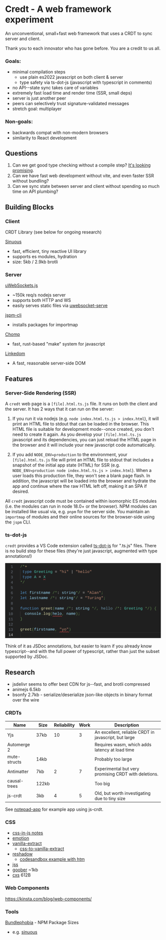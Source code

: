 # Credt - A web framework experiment

An unconventional, small+fast web framework that uses a CRDT to sync server and client.

Thank you to each innovator who has gone before. You are a credit to us all.

### Goals:

- minimal compilation steps
  - use plain es2022 javascript on both client & server
  - type safety via ts-dot-js (javascript with typescript in comments)
- no API--state sync takes care of variables
- extremely fast load time and render time (SSR, small deps)
- server is just another peer
- peers can selectively trust signature-validated messages
- stretch goal: multiplayer

### Non-goals:

- backwards compat with non-modern browsers
- similarity to React development


## Questions

1. Can we get good type checking without a compile step? [It's looking promising](https://vmst.io/@canadaduane/110601683275741791).
2. Can we have fast web development without vite, and even faster SSR without bundling?
3. Can we sync state between server and client without spending so much time on API plumbing?

## Building Blocks

### Client

CRDT Library (see below for ongoing research)

[Sinuous](https://sinuous.netlify.app/)

- fast, efficient, tiny reactive UI library
- supports es modules, hydration
- size: 5kb / 2.9kb brotli

### Server

[uWebSockets.js](https://github.com/uNetworking/uWebSockets.js/)

- ~150k req/s nodejs server
- supports both HTTP and WS
- easily serves static files
  via [uwebsocket-serve](https://github.com/kolodziejczak-sz/uwebsocket-serve)

[jspm-cli](https://github.com/jspm/jspm-cli)

- installs packages for importmap

[Chomp](https://github.com/guybedford/chomp)

- fast, rust-based "make" system for javascript

[Linkedom](https://github.com/WebReflection/linkedom)

- A fast, reasonable server-side DOM

## Features

### Server-Side Rendering (SSR)

A `credt` web page is a `[file].html.ts.js` file. It runs on both the client and the server. It has 2 ways that it can run on the server:

1. If you run it via nodejs (e.g. `node index.html.ts.js > index.html`), it will print an HTML file to stdout that can be loaded in the browser. This HTML file is suitable for development mode--once created, you don't need to create it again. As you develop your `[file].html.ts.js` javascript and its dependencies, you can just reload the HTML page in the browser and it will include your new javascript code automatically.

2. If you add `NODE_ENV=production` to the environment, your `[file].html.ts.js` file will print an HTML file to stdout that includes a snapshot of the initial app state (HTML) for SSR (e.g. `NODE_ENV=production node index.html.ts.js > index.html`). When a user loads this production file, they won't see a blank page flash. In addition, the javascript will be loaded into the browser and hydrate the app and continue where the raw HTML left off, making it an SPA if desired.

All `credt` javascript code must be contained within isomorphic ES modules (i.e. the modules can run in node 18.0+ or the browser). NPM modules can be installed like usual via, e.g. `pnpm` for the server side. You maintain an `importmap` of modules and their online sources for the browser-side using the `jspm` CLI.

### ts-dot-js

`credt` provides a VS Code extension called [ts-dot-js](https://github.com/canadaduane/credt/tree/main/packages/ts-dot-js/vscode-extension) for ".ts.js" files. There is no build step for these files (they're just javascript, augmented with type annotations!)

<img src="packages/ts-dot-js/vscode-extension/docs/language-highlight.png" width="600" alt="javascript with typescript comments">

Think of it as JSDoc annotations, but easier to learn if you already know typescript--and with the full power of typescript, rather than just the subset supported by JSDoc.

## Research

- jsdelivr seems to offer best CDN for js--fast, and brotli compressed
- animejs 6.5kb
- bsonfy 2.7kb - serialize/deserialize json-like objects in binary format over the wire

### CRDTs

| Name         | Size  | Reliability | Work | Description                                          |
| ------------ | ----- | ----------- | ---- | ---------------------------------------------------- |
| Yjs          | 37kb  | 10          | 3    | An excellent, reliable CRDT in javascript, but large |
| Automerge 2  |       |             |      | Requires wasm, which adds latency at load time       |
| mute-structs | 14kb  |             |      | Probably too large                                   |
| Antimatter   | 7kb   | 2           | 7    | Experimental but very promising CRDT with deletions. |
| causal-trees | 122kb |             |      | Too big                                              |
| js-crdt      | 3kb   | 4           | 5    | Old, but worth investigating due to tiny size        |

See [notepad-app](https://github.com/widmogrod/notepad-app/tree/master/src) for example app using js-crdt.

### CSS

- [css-in-js notes](https://github.com/nikitavoloboev/knowledge/blob/7c4bbc755c64368a82ca22b76566e9153cd2e377/docs/front-end/css/css-in-js.md)
- [emotion](https://github.com/emotion-js/emotion)
- [vanilla-extract](https://vanilla-extract.style/)
  - [css-to-vanilla-extract](https://css-to-vanilla-extract.netlify.app/)
- [reshadow](https://reshadow.dev/)
  - [codesandbox example with htm](https://codesandbox.io/s/reshadowhtm-x1ves?file=/src/html.js)
- [jss](https://cssinjs.org)
- [goober](https://github.com/cristianbote/goober) ~1kb
- [cxs](https://github.com/cxs-css/cxs) 612B

### Web Components

https://kinsta.com/blog/web-components/


### Tools

[Bundlephobia](https://bundlephobia.com) - NPM Package Sizes
- e.g. [sinuous](https://bundlephobia.com/package/sinuous@0.32.1)
